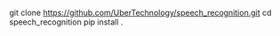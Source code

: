 git clone https://github.com/UberTechnology/speech_recognition.git
cd speech_recognition
pip install .